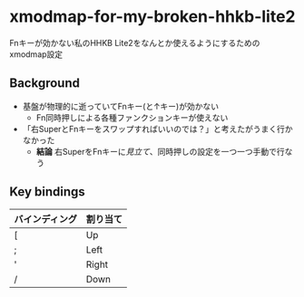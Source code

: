 # xmodmap-for-my-broken-hhkb-lite2

Fnキーが効かない私のHHKB Lite2をなんとか使えるようにするためのxmodmap設定

## Background

- 基盤が物理的に逝っていてFnキー(と↑キー)が効かない
	- Fn同時押しによる各種ファンクションキーが使えない
- 「右SuperとFnキーをスワップすればいいのでは？」と考えたがうまく行かなかった
	- **結論** 右SuperをFnキーに*見立て*、同時押しの設定を一つ一つ手動で行なう


## Key bindings

| バインディング | 割り当て |
| - | - |
| [ | Up |
| ; | Left |
| ' | Right |
| / | Down |